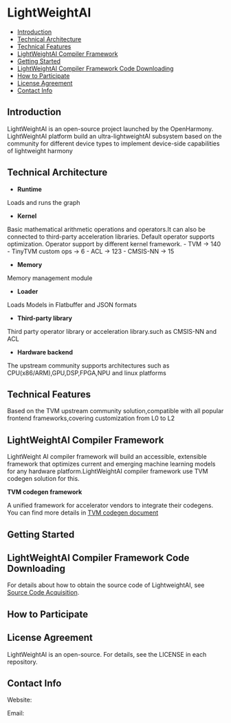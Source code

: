 # LightWeightAI<a name="EN-US_TOPIC_0000001064024128"></a>

-   [Introduction](#section1270210396435)
-   [Technical Architecture](#section2502124574318)
-   [Technical Features](#section12212842173518)
-   [LightWeightAI Compiler Framework](#section21031470109)
-   [Getting Started](#section44681652104210)
-   [LightWeightAI Compiler Framework Code Downloading](#section39011923144212)
-   [How to Participate](#section19611528174215)
-   [License Agreement](#section1245517472115)
-   [Contact Info](#section61728335424)

## Introduction<a name="section1270210396435"></a>
LightWeightAI is an open-source project launched by the OpenHarmony.
       LightWeightAI platform build an ultra-lightweightAI subsystem based on the community for different device types to implement device-side capabilities of lightweight harmony

## Technical Architecture<a name="section2502124574318"></a>

-   **Runtime**

Loads and runs the graph

-   **Kernel**

Basic mathematical arithmetic operations and operators.It can also be connected to third-party acceleration libraries.
Default operator supports optimization.
Operator support by different kernel framework.
       - TVM  -> 140
       - TinyTVM custom ops -> 6
       - ACL  -> 123
       - CMSIS-NN  -> 15

-   **Memory**

Memory management module

-   **Loader**

Loads Models in Flatbuffer and JSON formats

-   **Third-party library**

Third party operator library or acceleration library.such as CMSIS-NN and ACL

-   **Hardware backend**

The upstream community supports architectures such as CPU(x86/ARM),GPU,DSP,FPGA,NPU and linux platforms


## Technical Features<a name="section12212842173518"></a>
Based on the TVM upstream community solution,compatible with all popular frontend frameworks,covering customization from L0 to L2

## LightWeightAI Compiler Framework<a name="section21031470109"></a>
LightWeight AI compiler framework will build an accessible, extensible framework that optimizes current and emerging machine learning models for any hardware platform.LightWeightAI compiler framework use TVM codegen solution for this.

**TVM codegen framework**

A unified framework for  accelerator vendors to integrate their codegens.
You can find more details in [TVM codegen document](https://tvm.apache.org/docs/dev/relay_bring_your_own_codegen.html?highlight=codegen)

## Getting Started<a name="section44681652104210"></a>



## LightWeightAI Compiler Framework Code Downloading<a name="section39011923144212"></a>

For details about how to obtain the source code of LightweightAI, see  [Source Code Acquisition](https://gitee.com/openharmony/docs/).

## How to Participate<a name="section19611528174215"></a>


## License Agreement<a name="section1245517472115"></a>

LightWeightAI is an open-source. For details, see the LICENSE in each repository.

## Contact Info<a name="section61728335424"></a>

Website:



Email:



